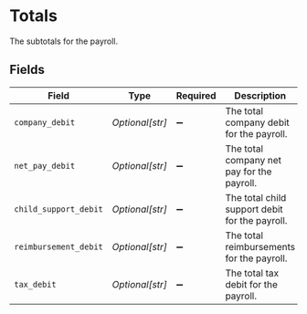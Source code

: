 # Totals

The subtotals for the payroll.


## Fields

| Field                                          | Type                                           | Required                                       | Description                                    |
| ---------------------------------------------- | ---------------------------------------------- | ---------------------------------------------- | ---------------------------------------------- |
| `company_debit`                                | *Optional[str]*                                | :heavy_minus_sign:                             | The total company debit for the payroll.       |
| `net_pay_debit`                                | *Optional[str]*                                | :heavy_minus_sign:                             | The total company net pay for the payroll.     |
| `child_support_debit`                          | *Optional[str]*                                | :heavy_minus_sign:                             | The total child support debit for the payroll. |
| `reimbursement_debit`                          | *Optional[str]*                                | :heavy_minus_sign:                             | The total reimbursements for the payroll.      |
| `tax_debit`                                    | *Optional[str]*                                | :heavy_minus_sign:                             | The total tax debit for the payroll.           |